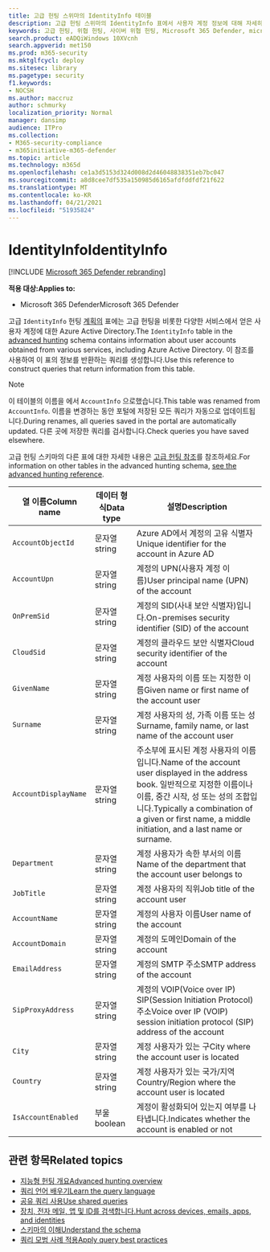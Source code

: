 ```yaml
---
title: 고급 헌팅 스위마의 IdentityInfo 테이블
description: 고급 헌팅 스위마의 IdentityInfo 표에서 사용자 계정 정보에 대해 자세히 알아보기
keywords: 고급 헌팅, 위협 헌팅, 사이버 위협 헌팅, Microsoft 365 Defender, microsoft 365, m365, 검색, 쿼리, 원격 분석, schema 참조, kusto, 표, 열, 데이터 형식, 설명, AccountInfo, IdentityInfo, 계정
search.product: eADQiWindows 10XVcnh
search.appverid: met150
ms.prod: m365-security
ms.mktglfcycl: deploy
ms.sitesec: library
ms.pagetype: security
f1.keywords:
- NOCSH
ms.author: maccruz
author: schmurky
localization_priority: Normal
manager: dansimp
audience: ITPro
ms.collection:
- M365-security-compliance
- m365initiative-m365-defender
ms.topic: article
ms.technology: m365d
ms.openlocfilehash: ce1a3d5153d324d008d2d46048838351eb7bc047
ms.sourcegitcommit: a8d8cee7df535a150985d6165afdfddfdf21f622
ms.translationtype: MT
ms.contentlocale: ko-KR
ms.lasthandoff: 04/21/2021
ms.locfileid: "51935824"
---
```

# <a name="identityinfo"></a><span data-ttu-id="3572b-104">IdentityInfo</span><span class="sxs-lookup"><span data-stu-id="3572b-104">IdentityInfo</span></span>

[!INCLUDE [Microsoft 365 Defender rebranding](../includes/microsoft-defender.md)]


<span data-ttu-id="3572b-105">**적용 대상:**</span><span class="sxs-lookup"><span data-stu-id="3572b-105">**Applies to:**</span></span>
- <span data-ttu-id="3572b-106">Microsoft 365 Defender</span><span class="sxs-lookup"><span data-stu-id="3572b-106">Microsoft 365 Defender</span></span>

<span data-ttu-id="3572b-107">고급 `IdentityInfo` 헌팅 [계획의](advanced-hunting-overview.md) 표에는 고급 헌팅을 비롯한 다양한 서비스에서 얻은 사용자 계정에 대한 Azure Active Directory.</span><span class="sxs-lookup"><span data-stu-id="3572b-107">The `IdentityInfo` table in the [advanced hunting](advanced-hunting-overview.md) schema contains information about user accounts obtained from various services, including Azure Active Directory.</span></span> <span data-ttu-id="3572b-108">이 참조를 사용하여 이 표의 정보를 반환하는 쿼리를 생성합니다.</span><span class="sxs-lookup"><span data-stu-id="3572b-108">Use this reference to construct queries that return information from this table.</span></span>

>[!NOTE]
><span data-ttu-id="3572b-109">이 테이블의 이름을 에서 `AccountInfo` 으로했습니다.</span><span class="sxs-lookup"><span data-stu-id="3572b-109">This table was renamed from `AccountInfo`.</span></span> <span data-ttu-id="3572b-110">이름을 변경하는 동안 포털에 저장된 모든 쿼리가 자동으로 업데이트됩니다.</span><span class="sxs-lookup"><span data-stu-id="3572b-110">During renames, all queries saved in the portal are automatically updated.</span></span> <span data-ttu-id="3572b-111">다른 곳에 저장한 쿼리를 검사합니다.</span><span class="sxs-lookup"><span data-stu-id="3572b-111">Check queries you have saved elsewhere.</span></span>

<span data-ttu-id="3572b-112">고급 헌팅 스키마의 다른 표에 대한 자세한 내용은 [고급 헌팅 참조](advanced-hunting-schema-tables.md)를 참조하세요.</span><span class="sxs-lookup"><span data-stu-id="3572b-112">For information on other tables in the advanced hunting schema, [see the advanced hunting reference](advanced-hunting-schema-tables.md).</span></span>

| <span data-ttu-id="3572b-113">열 이름</span><span class="sxs-lookup"><span data-stu-id="3572b-113">Column name</span></span> | <span data-ttu-id="3572b-114">데이터 형식</span><span class="sxs-lookup"><span data-stu-id="3572b-114">Data type</span></span> | <span data-ttu-id="3572b-115">설명</span><span class="sxs-lookup"><span data-stu-id="3572b-115">Description</span></span> |
|-------------|-----------|-------------|
| `AccountObjectId` | <span data-ttu-id="3572b-116">문자열</span><span class="sxs-lookup"><span data-stu-id="3572b-116">string</span></span> | <span data-ttu-id="3572b-117">Azure AD에서 계정의 고유 식별자</span><span class="sxs-lookup"><span data-stu-id="3572b-117">Unique identifier for the account in Azure AD</span></span> |
| `AccountUpn` | <span data-ttu-id="3572b-118">문자열</span><span class="sxs-lookup"><span data-stu-id="3572b-118">string</span></span> | <span data-ttu-id="3572b-119">계정의 UPN(사용자 계정 이름)</span><span class="sxs-lookup"><span data-stu-id="3572b-119">User principal name (UPN) of the account</span></span> |
| `OnPremSid` | <span data-ttu-id="3572b-120">문자열</span><span class="sxs-lookup"><span data-stu-id="3572b-120">string</span></span> | <span data-ttu-id="3572b-121">계정의 SID(사내 보안 식별자)입니다.</span><span class="sxs-lookup"><span data-stu-id="3572b-121">On-premises security identifier (SID) of the account</span></span> |
| `CloudSid` | <span data-ttu-id="3572b-122">문자열</span><span class="sxs-lookup"><span data-stu-id="3572b-122">string</span></span> | <span data-ttu-id="3572b-123">계정의 클라우드 보안 식별자</span><span class="sxs-lookup"><span data-stu-id="3572b-123">Cloud security identifier of the account</span></span> |
| `GivenName` | <span data-ttu-id="3572b-124">문자열</span><span class="sxs-lookup"><span data-stu-id="3572b-124">string</span></span> | <span data-ttu-id="3572b-125">계정 사용자의 이름 또는 지정한 이름</span><span class="sxs-lookup"><span data-stu-id="3572b-125">Given name or first name of the account user</span></span> |
| `Surname` | <span data-ttu-id="3572b-126">문자열</span><span class="sxs-lookup"><span data-stu-id="3572b-126">string</span></span> | <span data-ttu-id="3572b-127">계정 사용자의 성, 가족 이름 또는 성</span><span class="sxs-lookup"><span data-stu-id="3572b-127">Surname, family name, or last name of the account user</span></span> |
| `AccountDisplayName` | <span data-ttu-id="3572b-128">문자열</span><span class="sxs-lookup"><span data-stu-id="3572b-128">string</span></span> | <span data-ttu-id="3572b-129">주소부에 표시된 계정 사용자의 이름입니다.</span><span class="sxs-lookup"><span data-stu-id="3572b-129">Name of the account user displayed in the address book.</span></span> <span data-ttu-id="3572b-130">일반적으로 지정한 이름이나 이름, 중간 시작, 성 또는 성의 조합입니다.</span><span class="sxs-lookup"><span data-stu-id="3572b-130">Typically a combination of a given or first name, a middle initiation, and a last name or surname.</span></span> |
| `Department` | <span data-ttu-id="3572b-131">문자열</span><span class="sxs-lookup"><span data-stu-id="3572b-131">string</span></span> | <span data-ttu-id="3572b-132">계정 사용자가 속한 부서의 이름</span><span class="sxs-lookup"><span data-stu-id="3572b-132">Name of the department that the account user belongs to</span></span> |
| `JobTitle` | <span data-ttu-id="3572b-133">문자열</span><span class="sxs-lookup"><span data-stu-id="3572b-133">string</span></span> | <span data-ttu-id="3572b-134">계정 사용자의 직위</span><span class="sxs-lookup"><span data-stu-id="3572b-134">Job title of the account user</span></span> |
| `AccountName` | <span data-ttu-id="3572b-135">문자열</span><span class="sxs-lookup"><span data-stu-id="3572b-135">string</span></span> | <span data-ttu-id="3572b-136">계정의 사용자 이름</span><span class="sxs-lookup"><span data-stu-id="3572b-136">User name of the account</span></span> |
| `AccountDomain` | <span data-ttu-id="3572b-137">문자열</span><span class="sxs-lookup"><span data-stu-id="3572b-137">string</span></span> | <span data-ttu-id="3572b-138">계정의 도메인</span><span class="sxs-lookup"><span data-stu-id="3572b-138">Domain of the account</span></span> |
| `EmailAddress` | <span data-ttu-id="3572b-139">문자열</span><span class="sxs-lookup"><span data-stu-id="3572b-139">string</span></span> | <span data-ttu-id="3572b-140">계정의 SMTP 주소</span><span class="sxs-lookup"><span data-stu-id="3572b-140">SMTP address of the account</span></span> |
| `SipProxyAddress` | <span data-ttu-id="3572b-141">문자열</span><span class="sxs-lookup"><span data-stu-id="3572b-141">string</span></span> | <span data-ttu-id="3572b-142">계정의 VOIP(Voice over IP) SIP(Session Initiation Protocol) 주소</span><span class="sxs-lookup"><span data-stu-id="3572b-142">Voice over IP (VOIP) session initiation protocol (SIP) address of the account</span></span> |
| `City` | <span data-ttu-id="3572b-143">문자열</span><span class="sxs-lookup"><span data-stu-id="3572b-143">string</span></span> | <span data-ttu-id="3572b-144">계정 사용자가 있는 구</span><span class="sxs-lookup"><span data-stu-id="3572b-144">City where the account user is located</span></span> |
| `Country` | <span data-ttu-id="3572b-145">문자열</span><span class="sxs-lookup"><span data-stu-id="3572b-145">string</span></span> | <span data-ttu-id="3572b-146">계정 사용자가 있는 국가/지역</span><span class="sxs-lookup"><span data-stu-id="3572b-146">Country/Region where the account user is located</span></span> |
| `IsAccountEnabled` | <span data-ttu-id="3572b-147">부울</span><span class="sxs-lookup"><span data-stu-id="3572b-147">boolean</span></span> | <span data-ttu-id="3572b-148">계정이 활성화되어 있는지 여부를 나타냅니다.</span><span class="sxs-lookup"><span data-stu-id="3572b-148">Indicates whether the account is enabled or not</span></span> |

## <a name="related-topics"></a><span data-ttu-id="3572b-149">관련 항목</span><span class="sxs-lookup"><span data-stu-id="3572b-149">Related topics</span></span>
- [<span data-ttu-id="3572b-150">지능형 헌팅 개요</span><span class="sxs-lookup"><span data-stu-id="3572b-150">Advanced hunting overview</span></span>](advanced-hunting-overview.md)
- [<span data-ttu-id="3572b-151">쿼리 언어 배우기</span><span class="sxs-lookup"><span data-stu-id="3572b-151">Learn the query language</span></span>](advanced-hunting-query-language.md)
- [<span data-ttu-id="3572b-152">공유 쿼리 사용</span><span class="sxs-lookup"><span data-stu-id="3572b-152">Use shared queries</span></span>](advanced-hunting-shared-queries.md)
- [<span data-ttu-id="3572b-153">장치, 전자 메일, 앱 및 ID를 검색합니다.</span><span class="sxs-lookup"><span data-stu-id="3572b-153">Hunt across devices, emails, apps, and identities</span></span>](advanced-hunting-query-emails-devices.md)
- [<span data-ttu-id="3572b-154">스키마의 이해</span><span class="sxs-lookup"><span data-stu-id="3572b-154">Understand the schema</span></span>](advanced-hunting-schema-tables.md)
- [<span data-ttu-id="3572b-155">쿼리 모범 사례 적용</span><span class="sxs-lookup"><span data-stu-id="3572b-155">Apply query best practices</span></span>](advanced-hunting-best-practices.md)

